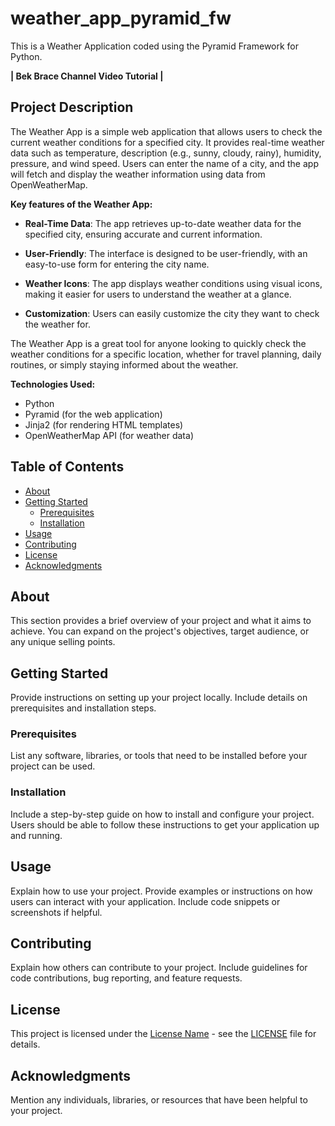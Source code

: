 # weather_app_pyramid_fw

This is a Weather Application coded using the Pyramid Framework for Python.

**| Bek Brace Channel Video Tutorial |**

## Project Description

The Weather App is a simple web application that allows users to check the current weather conditions for a specified city. It provides real-time weather data such as temperature, description (e.g., sunny, cloudy, rainy), humidity, pressure, and wind speed. Users can enter the name of a city, and the app will fetch and display the weather information using data from OpenWeatherMap.

**Key features of the Weather App:**

- **Real-Time Data**: The app retrieves up-to-date weather data for the specified city, ensuring accurate and current information.

- **User-Friendly**: The interface is designed to be user-friendly, with an easy-to-use form for entering the city name.

- **Weather Icons**: The app displays weather conditions using visual icons, making it easier for users to understand the weather at a glance.

- **Customization**: Users can easily customize the city they want to check the weather for.

The Weather App is a great tool for anyone looking to quickly check the weather conditions for a specific location, whether for travel planning, daily routines, or simply staying informed about the weather.

**Technologies Used:**

- Python
- Pyramid (for the web application)
- Jinja2 (for rendering HTML templates)
- OpenWeatherMap API (for weather data)

## Table of Contents

- [About](#about)
- [Getting Started](#getting-started)
  - [Prerequisites](#prerequisites)
  - [Installation](#installation)
- [Usage](#usage)
- [Contributing](#contributing)
- [License](#license)
- [Acknowledgments](#acknowledgments)

## About

This section provides a brief overview of your project and what it aims to achieve. You can expand on the project's objectives, target audience, or any unique selling points.

## Getting Started

Provide instructions on setting up your project locally. Include details on prerequisites and installation steps.

### Prerequisites

List any software, libraries, or tools that need to be installed before your project can be used.

### Installation

Include a step-by-step guide on how to install and configure your project. Users should be able to follow these instructions to get your application up and running.

## Usage

Explain how to use your project. Provide examples or instructions on how users can interact with your application. Include code snippets or screenshots if helpful.

## Contributing

Explain how others can contribute to your project. Include guidelines for code contributions, bug reporting, and feature requests.

## License

This project is licensed under the [License Name](LICENSE) - see the [LICENSE](LICENSE) file for details.

## Acknowledgments

Mention any individuals, libraries, or resources that have been helpful to your project.
